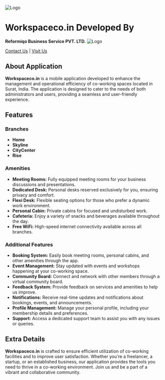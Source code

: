 ![Logo](https://workspaceco.in/wp-content/uploads/2023/09/w3.png)

# Workspaceco.in Developed By
**Reformiqo Business Service PVT. LTD.**
![Logo](https://reformiqo.com/wp-content/uploads/2024/03/reformiqo-final-logo.rgb-file.ai-blue-01-768x105.jpg)


[Contact Us](mailto:hello@reformiqo.com) | [Visit Us](https://reformiqo.com/)

## About Application
**Workspaceco.in** is a mobile application developed to enhance the management and operational efficiency of co-working spaces located in Surat, India. The application is designed to cater to the needs of both administrators and users, providing a seamless and user-friendly experience.

## Features

### Branches
- **Home**
- **Skyline**
- **CityCenter**
- **Rise**

### Amenities
- **Meeting Rooms:** Fully equipped meeting rooms for your business discussions and presentations.
- **Dedicated Desk:** Personal desks reserved exclusively for you, ensuring privacy and comfort.
- **Flexi Desk:** Flexible seating options for those who prefer a dynamic work environment.
- **Personal Cabin:** Private cabins for focused and undisturbed work.
- **Cafeteria:** Enjoy a variety of snacks and beverages available throughout the day.
- **Free WiFi:** High-speed internet connectivity available across all branches.

### Additional Features
- **Booking System:** Easily book meeting rooms, personal cabins, and other amenities through the app.
- **Event Management:** Stay updated with events and workshops happening at your co-working space.
- **Community Board:** Connect and network with other members through a virtual community board.
- **Feedback System:** Provide feedback on services and amenities to help us improve.
- **Notifications:** Receive real-time updates and notifications about bookings, events, and announcements.
- **Profile Management:** Manage your personal profile, including your membership details and preferences.
- **Support:** Access a dedicated support team to assist you with any issues or queries.


## Extra Details
**Workspaceco.in** is crafted to ensure efficient utilization of co-working facilities and to improve user satisfaction. Whether you're a freelancer, a startup, or an established business, our application provides the tools you need to thrive in a co-working environment. Join us and be a part of a vibrant and collaborative community.


